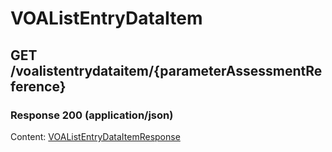 # VOAListEntryDataItem


## GET /voalistentrydataitem/{parameterAssessmentReference}
### Response 200 (application/json)
Content: [VOAListEntryDataItemResponse](VOAListEntryDataItemResponse.md)

